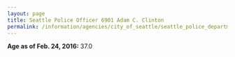 ```yaml
---
layout: page
title: Seattle Police Officer 6901 Adam C. Clinton
permalink: /information/agencies/city_of_seattle/seattle_police_department/copbook/6901/
---
```


**Age as of Feb. 24, 2016:** 37.0
